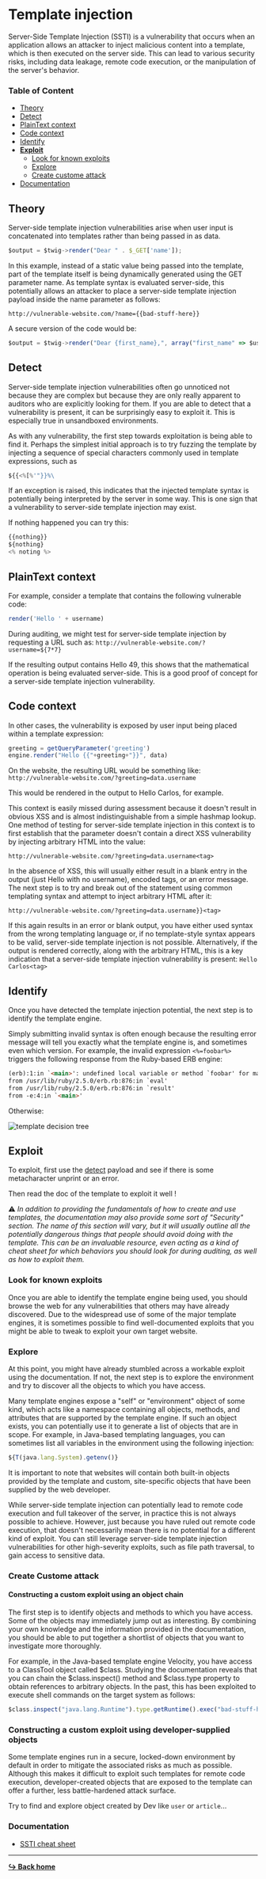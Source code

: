 # Template injection

Server-Side Template Injection (SSTI) is a vulnerability that occurs when an application allows an attacker to inject malicious content into a template, which is then executed on the server side. This can lead to various security risks, including data leakage, remote code execution, or the manipulation of the server's behavior.

### Table of Content

- [Theory](#theory)
- [Detect](#detect)
- [PlainText context](#plaintext-context)
- [Code context](#code-context)
- [Identify](#identify)
- **[Exploit](#exploit)**
    - [Look for known exploits](#look-for-known-exploits)
    - [Explore](#explore)
    - [Create custome attack](#create-custome-attack)
- [Documentation](#documentation)

## Theory

Server-side template injection vulnerabilities arise when user input is concatenated into templates rather than being passed in as data.

```js
$output = $twig->render("Dear " . $_GET['name']);
```

In this example, instead of a static value being passed into the template, part of the template itself is being dynamically generated using the GET parameter name. As template syntax is evaluated server-side, this potentially allows an attacker to place a server-side template injection payload inside the name parameter as follows:

`http://vulnerable-website.com/?name={{bad-stuff-here}}`

A secure version of the code would be: 

```js
$output = $twig->render("Dear {first_name},", array("first_name" => $user.first_name) );
```

## Detect

Server-side template injection vulnerabilities often go unnoticed not because they are complex but because they are only really apparent to auditors who are explicitly looking for them. If you are able to detect that a vulnerability is present, it can be surprisingly easy to exploit it. This is especially true in unsandboxed environments.

As with any vulnerability, the first step towards exploitation is being able to find it. Perhaps the simplest initial approach is to try fuzzing the template by injecting a sequence of special characters commonly used in template expressions, such as

```js
${{<%[%'"}}%\
```
If an exception is raised, this indicates that the injected template syntax is potentially being interpreted by the server in some way. This is one sign that a vulnerability to server-side template injection may exist.

If nothing happened you can try this:

```js
{{nothing}}
${nothing}
<% noting %>
```

## PlainText context

For example, consider a template that contains the following vulnerable code:

```js
render('Hello ' + username)
```

During auditing, we might test for server-side template injection by requesting a URL such as: `http://vulnerable-website.com/?username=${7*7}`

If the resulting output contains Hello 49, this shows that the mathematical operation is being evaluated server-side. This is a good proof of concept for a server-side template injection vulnerability.

## Code context

In other cases, the vulnerability is exposed by user input being placed within a template expression:

```js
greeting = getQueryParameter('greeting')
engine.render("Hello {{"+greeting+"}}", data)
```

On the website, the resulting URL would be something like: `http://vulnerable-website.com/?greeting=data.username`

This would be rendered in the output to Hello Carlos, for example.

This context is easily missed during assessment because it doesn't result in obvious XSS and is almost indistinguishable from a simple hashmap lookup. One method of testing for server-side template injection in this context is to first establish that the parameter doesn't contain a direct XSS vulnerability by injecting arbitrary HTML into the value:

```
http://vulnerable-website.com/?greeting=data.username<tag>
```

In the absence of XSS, this will usually either result in a blank entry in the output (just Hello with no username), encoded tags, or an error message. The next step is to try and break out of the statement using common templating syntax and attempt to inject arbitrary HTML after it:

```
http://vulnerable-website.com/?greeting=data.username}}<tag>
```

If this again results in an error or blank output, you have either used syntax from the wrong templating language or, if no template-style syntax appears to be valid, server-side template injection is not possible. Alternatively, if the output is rendered correctly, along with the arbitrary HTML, this is a key indication that a server-side template injection vulnerability is present: `Hello Carlos<tag>`

## Identify

Once you have detected the template injection potential, the next step is to identify the template engine.

Simply submitting invalid syntax is often enough because the resulting error message will tell you exactly what the template engine is, and sometimes even which version. For example, the invalid expression `<%=foobar%>` triggers the following response from the Ruby-based ERB engine:

```html
(erb):1:in `<main>': undefined local variable or method `foobar' for main:Object (NameError)
from /usr/lib/ruby/2.5.0/erb.rb:876:in `eval'
from /usr/lib/ruby/2.5.0/erb.rb:876:in `result'
from -e:4:in `<main>'
```

Otherwise: 

![template decision tree](/web/img/template-decision-tree.png)

## Exploit

To exploit, first use the [detect](#detect) payload and see if there is some metacharacter unprint or an error.

Then read the doc of the template to exploit it well !

:warning: *In addition to providing the fundamentals of how to create and use templates, the documentation may also provide some sort of "Security" section. The name of this section will vary, but it will usually outline all the potentially dangerous things that people should avoid doing with the template. This can be an invaluable resource, even acting as a kind of cheat sheet for which behaviors you should look for during auditing, as well as how to exploit them.*

### Look for known exploits

Once you are able to identify the template engine being used, you should browse the web for any vulnerabilities that others may have already discovered. Due to the widespread use of some of the major template engines, it is sometimes possible to find well-documented exploits that you might be able to tweak to exploit your own target website.

### Explore

At this point, you might have already stumbled across a workable exploit using the documentation. If not, the next step is to explore the environment and try to discover all the objects to which you have access.

Many template engines expose a "self" or "environment" object of some kind, which acts like a namespace containing all objects, methods, and attributes that are supported by the template engine. If such an object exists, you can potentially use it to generate a list of objects that are in scope. For example, in Java-based templating languages, you can sometimes list all variables in the environment using the following injection:

```js
${T(java.lang.System).getenv()}
```

It is important to note that websites will contain both built-in objects provided by the template and custom, site-specific objects that have been supplied by the web developer.

While server-side template injection can potentially lead to remote code execution and full takeover of the server, in practice this is not always possible to achieve. However, just because you have ruled out remote code execution, that doesn't necessarily mean there is no potential for a different kind of exploit. You can still leverage server-side template injection vulnerabilities for other high-severity exploits, such as file path traversal, to gain access to sensitive data.

### Create Custome attack

#### Constructing a custom exploit using an object chain

The first step is to identify objects and methods to which you have access. Some of the objects may immediately jump out as interesting. By combining your own knowledge and the information provided in the documentation, you should be able to put together a shortlist of objects that you want to investigate more thoroughly.

For example, in the Java-based template engine Velocity, you have access to a ClassTool object called $class. Studying the documentation reveals that you can chain the $class.inspect() method and $class.type property to obtain references to arbitrary objects. In the past, this has been exploited to execute shell commands on the target system as follows:

```js
$class.inspect("java.lang.Runtime").type.getRuntime().exec("bad-stuff-here")
```

### Constructing a custom exploit using developer-supplied objects

Some template engines run in a secure, locked-down environment by default in order to mitigate the associated risks as much as possible. Although this makes it difficult to exploit such templates for remote code execution, developer-created objects that are exposed to the template can offer a further, less battle-hardened attack surface.

Try to find and explore object created by Dev like `user` or `article`...


### Documentation

- [SSTI cheat sheet](https://book.hacktricks.xyz/pentesting-web/ssti-server-side-template-injection)

---

[**:arrow_right_hook: Back home**](/README.md)